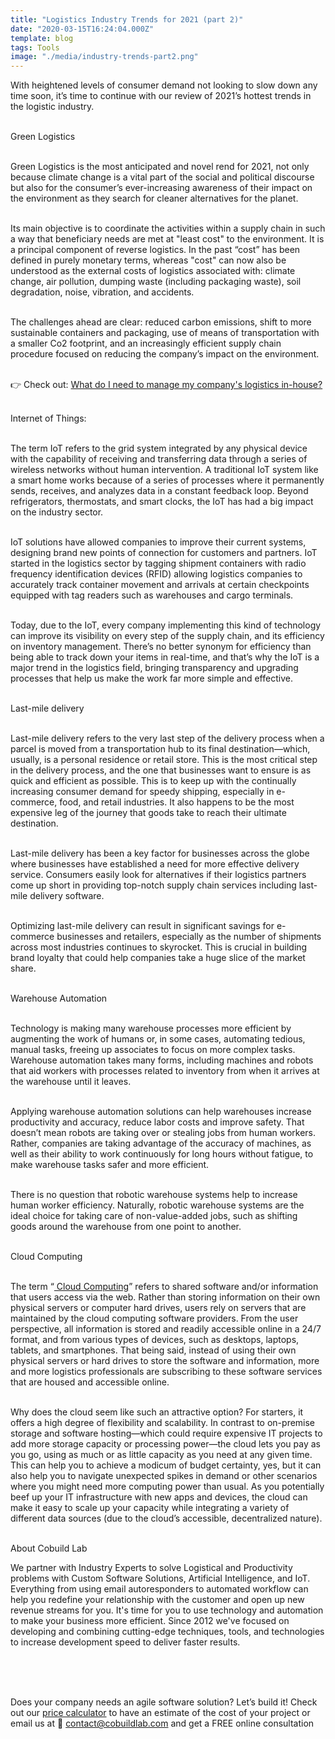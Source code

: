 ```yaml
---
title: "Logistics Industry Trends for 2021 (part 2)"
date: "2020-03-15T16:24:04.000Z"
template: blog
tags: Tools
image: "./media/industry-trends-part2.png"
---
```


With heightened levels of consumer demand not looking to slow down any time soon, it’s time to continue with our review of 2021’s hottest trends in the logistic industry. <br> </br>



 <title-3 align="centered"> Green Logistics  </title-3> <br> </br>

Green Logistics is the most anticipated and novel rend for 2021, not only because climate change is a vital part of the social and political discourse but also for the consumer’s ever-increasing awareness of their impact on the environment as they search for cleaner alternatives for the planet. <br> </br>

Its main objective is to coordinate the activities within a supply chain in such a way that beneficiary needs are met at "least cost" to the environment. It is a principal component of reverse logistics. In the past “cost” has been defined in purely monetary terms, whereas "cost" can now also be understood as the external costs of logistics associated with: climate change, air pollution, dumping waste (including packaging waste), soil degradation, noise, vibration, and accidents. <br> </br>

The challenges ahead are clear: reduced carbon emissions, shift to more sustainable containers and packaging, use of means of transportation with a smaller Co2 footprint, and an increasingly efficient supply chain procedure focused on reducing the company’s impact on the environment. <br> </br>

<title-6 align="centered"> 👉 Check out: <a target="_blank" href="https://cobuildlab.com/blog/what-do-I-need-to-manage-my-companys-logistics/amp/"> What do I need to manage my company's logistics in-house?</a> </title-6>  <br> </br>



<title-3 align="centered"> Internet of Things:  </title-3> <br> </br>

The term IoT refers to the grid system integrated by any physical device with the capability of receiving and transferring data through a series of wireless networks without human intervention. A traditional IoT system like a smart home works because of a series of processes where it permanently sends, receives, and analyzes data in a constant feedback loop. Beyond refrigerators, thermostats, and smart clocks, the IoT has had a big impact on the industry sector. <br> </br>

IoT solutions have allowed companies to improve their current systems, designing brand new points of connection for customers and partners. IoT started in the logistics sector by tagging shipment containers with radio frequency identification devices (RFID) allowing logistics companies to accurately track container movement and arrivals at certain checkpoints equipped with tag readers such as warehouses and cargo terminals. <br> </br>

Today, due to the IoT, every company implementing this kind of technology can improve its visibility on every step of the supply chain, and its efficiency on inventory management. There’s no better synonym for efficiency than being able to track down your items in real-time, and that’s why the IoT is a major trend in the logistics field, bringing transparency and upgrading processes that help us make the work far more simple and effective. <br> </br>


 <title-3 align="centered"> Last-mile delivery </title-3> <br> </br>
 
 Last-mile delivery refers to the very last step of the delivery process when a parcel is moved from a transportation hub to its final destination—which, usually, is a personal residence or retail store. This is the most critical step in the delivery process, and the one that businesses want to ensure is as quick and efficient as possible. This is to keep up with the continually increasing consumer demand for speedy shipping, especially in e-commerce, food, and retail industries. It also happens to be the most expensive leg of the journey that goods take to reach their ultimate destination. <br> </br>
	
Last-mile delivery has been a key factor for businesses across the globe where businesses have established a need for more effective delivery service. Consumers easily look for alternatives if their logistics partners come up short in providing top-notch supply chain services including last-mile delivery software.  <br> </br>

Optimizing last-mile delivery can result in significant savings for e-commerce businesses and retailers, especially as the number of shipments across most industries continues to skyrocket. This is crucial in building brand loyalty that could help companies take a huge slice of the market share. <br> </br>



 <title-3 align="centered"> Warehouse Automation</title-3> <br> </br>
 
 Technology is making many warehouse processes more efficient by augmenting the work of humans or, in some cases, automating tedious, manual tasks, freeing up associates to focus on more complex tasks. Warehouse automation takes many forms, including machines and robots that aid workers with processes related to inventory from when it arrives at the warehouse until it leaves.  <br> </br>

Applying warehouse automation solutions can help warehouses increase productivity and accuracy, reduce labor costs and improve safety. That doesn’t mean robots are taking over or stealing jobs from human workers. Rather, companies are taking advantage of the accuracy of machines, as well as their ability to work continuously for long hours without fatigue, to make warehouse tasks safer and more efficient. <br> </br>

There is no question that robotic warehouse systems help to increase human worker efficiency. Naturally, robotic warehouse systems are the ideal choice for taking care of non-value-added jobs, such as shifting goods around the warehouse from one point to another. <br> </br>



 <title-3 align="centered"> Cloud Computing </title-3> <br> </br>
 
 The term “<a target="_blank" href="https://cobuildlab.com/blog/what-startups-develop-by-2020/amp/"> Cloud Computing</a>” refers to shared software and/or information that users access via the web. Rather than storing information on their own physical servers or computer hard drives, users rely on servers that are maintained by the cloud computing software providers. From the user perspective, all information is stored and readily accessible online in a 24/7 format, and from various types of devices, such as desktops, laptops, tablets, and smartphones. That being said, instead of using their own physical servers or hard drives to store the software and information, more and more logistics professionals are subscribing to these software services that are housed and accessible online. <br> </br>

Why does the cloud seem like such an attractive option? For starters, it offers a high degree of flexibility and scalability. In contrast to on-premise storage and software hosting—which could require expensive IT projects to add more storage capacity or processing power—the cloud lets you pay as you go, using as much or as little capacity as you need at any given time. This can help you to achieve a modicum of budget certainty, yes, but it can also help you to navigate unexpected spikes in demand or other scenarios where you might need more computing power than usual. As you potentially beef up your IT infrastructure with new apps and devices, the cloud can make it easy to scale up your capacity while integrating a variety of different data sources (due to the cloud’s accessible, decentralized nature). <br> </br>


<title-5 align="left"> About Cobuild Lab </title-5>

We partner with Industry Experts to solve Logistical and Productivity problems with Custom Software Solutions, Artificial Intelligence, and IoT.  Everything from using email autoresponders to automated workflow can help you redefine your relationship with the customer and open up new revenue streams for you. It's time for you to use technology and automation to make your business more efficient. Since 2012 we've focused on developing and combining cutting-edge techniques, tools, and technologies to increase development speed to deliver faster results. <br> </br>

<youtube-video id="5fbYxQNgJ7s&"></youtube-video>  <br> </br>

Does your company needs an agile software solution? Let’s build it! Check out our <a target="_blank" href="https://cobuildlab.com/price-calculator/">  price calculator</a> to have an estimate of the cost of your project or email us at 📩 contact@cobuildlab.com and get a FREE online consultation 
